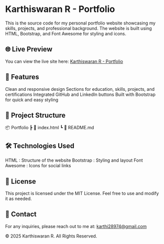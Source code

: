 # Karthiswaran R - Portfolio

This is the source code for my personal portfolio website showcasing my skills, projects, and professional background. The website is built using HTML, Bootstrap, and Font Awesome for styling and icons.

## 🌐 Live Preview
You can view the live site here: [Karthiswaran R - Portfolio](https://vlsidesginhub.netlify.app/linux)

## 🚀 Features
Clean and responsive design
  Sections for education, skills, projects, and certifications
  Integrated GitHub and LinkedIn buttons
  Built with Bootstrap for quick and easy styling

## 📂 Project Structure

📦 Portfolio
 ┣ 📜 index.html
 ┗ 📜 README.md


## 🛠️ Technologies Used
  HTML : Structure of the website
  Bootstrap : Styling and layout
  Font Awesome : Icons for social links

## 📄 License
This project is licensed under the MIT License. Feel free to use and modify it as needed.

## 📧 Contact
For any inquiries, please reach out to me at: karthi28974@gmail.com


© 2025 Karthiswaran R. All Rights Reserved.

